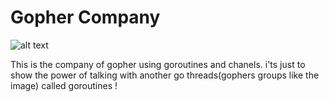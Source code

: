 # Gopher Company 
![alt text](http://cdn.attackofthecute.com/April-03-2012-23-37-11-tumblrlyvrxk0z5U1qa9omho1500.jpg)

This is the company of gopher using goroutines and chanels. i'ts just to show the power of talking with another go threads(gophers groups like the image) called goroutines !
